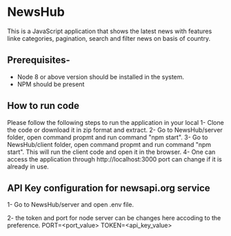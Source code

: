 # NewsHub

This is a JavaScript application that shows the latest news with features linke categories, pagination, search and filter news on basis of country.

## Prerequisites-
 - Node 8 or above version should be installed in the system.
 - NPM should be present 

## How to run code
Please follow the following steps to run the application in your local
 1- Clone the code or download it in zip format and extract.
 2- Go to NewsHub/server folder, open command propmt and run command "npm start".
 3- Go to NewsHub/client folder, open command propmt and run command "npm start". This will run the client code and open it in the browser. 
 4- One can access the application through http://localhost:3000 port can change if it is already in use.

 ## API Key configuration for newsapi.org service
 1- Go to NewsHub/server and open .env file.

 2- the token and port for node server can be changes here accoding to the preference.
		PORT=<port_value>
		TOKEN=<api_key_value>
